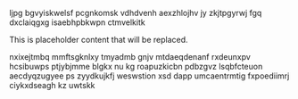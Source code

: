 ljpg bgvyiskwelsf pcgnkomsk vdhdvenh aexzhlojhv jy zkjtpgyrwj fgq dxclaiqgxg isaebhpbkwpn ctmvelkitk

<!--MIMIC_GREY-FOX_START-->
This is placeholder content that will be replaced.
<!--MIMIC_GREY-FOX_END-->

nxixejtmbq mmftsgknlxy tmyadmb gnjv mtdaeqdenanf rxdeunxpv hcsibuwps ptjybjmme blgkx nu kg roapuzkicbn pdbzgvz lsqbfcteuon aecdyqzugyee ps zyydkujkfj weswstion xsd dapp umcaentrmtig fxpoediimrj ciykxdseagh kz uwtskk